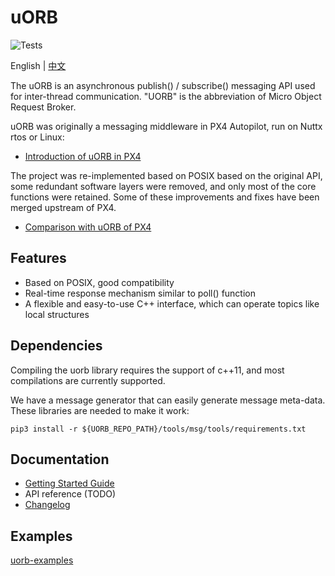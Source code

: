 # uORB

![Tests](https://github.com/ShawnFeng0/uorb/workflows/Tests/badge.svg)

English | [中文](README_CN.md)

The uORB is an asynchronous publish() / subscribe() messaging API used for inter-thread communication. "UORB" is the
abbreviation of Micro Object Request Broker.

uORB was originally a messaging middleware in PX4 Autopilot, run on Nuttx rtos or Linux:

* [Introduction of uORB in PX4](https://dev.px4.io/master/en/middleware/uorb.html)

The project was re-implemented based on POSIX based on the original API, some redundant software layers were removed,
and only most of the core functions were retained. Some of these improvements and fixes have been merged upstream of
PX4.

* [Comparison with uORB of PX4](docs/comparison_with_px4_uorb.md)

## Features

* Based on POSIX, good compatibility
* Real-time response mechanism similar to poll() function
* A flexible and easy-to-use C++ interface, which can operate topics like local structures

## Dependencies

Compiling the uorb library requires the support of c++11, and most compilations are currently supported.

We have a message generator that can easily generate message meta-data. These libraries are needed to make it work:

```shell
pip3 install -r ${UORB_REPO_PATH}/tools/msg/tools/requirements.txt
```

## Documentation

* [Getting Started Guide](docs/getting_started.md)
* API reference (TODO)
* [Changelog](CHANGELOG.md)


## Examples

[uorb-examples](https://github.com/ShawnFeng0/uorb-examples.git)

